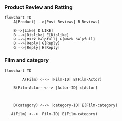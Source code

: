 ### Product Review and Ratting 

```mermaid
flowchart TD
    A[Product] -->|Post Reviews| B(Reviews)
    
    B-->|Like| D[LIKE]
    B -->|Dislike| E[Dislike]
    B -->|Mark helpfull| F[Mark helpfull]
    B -->|Reply| G[Reply]
    G -->|Reply| H[Reply]
```


### Film and  category

```mermaid
flowchart TD
    
        A(Film) <--> |Film-ID| B(Film-Actor) 
    
    B(Film-Actor) <--> |Actor-ID| c[Actor] 
     
    

    D(category) <--> |category-ID| E(Film-category) 
     
   A(Film) <--> |Film-ID| E(Film-category) 
 
```